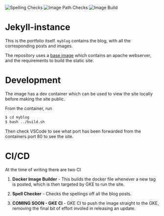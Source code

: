 ![Spelling Checks](https://github.com/maxherbs/jekyll-instance/actions/workflows/spell-checker.yml/badge.svg)
![Image Path Checks](https://github.com/maxherbs/jekyll-instance/actions/workflows/check-images.yml/badge.svg)
![Image Build](https://github.com/maxherbs/jekyll-instance/actions/workflows/build-img.yml/badge.svg)

# Jekyll-instance
This is the portfolio itself. `myblog` contains the blog, with all the corresponding posts and images.

The repository uses a [base image](https://github.com/maxherbs/jekyll-base) which contains an apache webserver, and the requirements to build the static site.


# Development
The image has a dev container which can be used to view the site locally before making the site public.

From the container, run 

```bash 
$ cd myblog
$ bash ../build.sh
```

Then check VSCode to see what port has been forwarded from the containers port 80 to see the site.


# CI/CD
At the time of writing there are two CI

1. **Docker Image Builder** - This builds the docker file whenever a new tag is posted, which is then targeted by GKE to run the site.

2. **Spell Checker** - Checks the spellings off all the blog posts.

3. **COMING SOON - GKE CI** - GKE CI to push the image straight to the GKE, removing the final bit of effort involed in releasing an update.